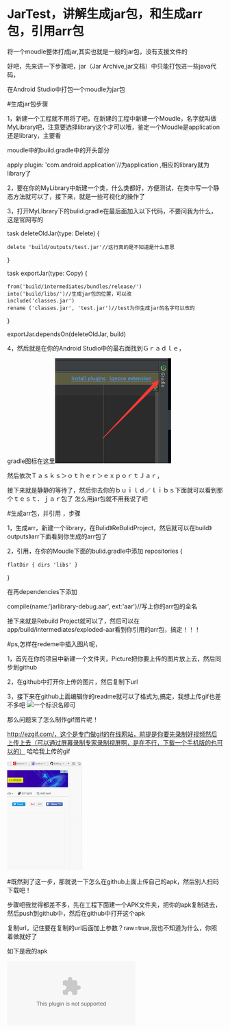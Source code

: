 # JarTest，讲解生成jar包，和生成arr包，引用arr包
将一个moudle整体打成jar,其实也就是一般的jar包，没有支援文件的




好吧，先来讲一下步骤吧，jar（Jar Archive,jar文档）中只能打包进一些java代码，

在Android Studio中打包一个moudle为jar包

#生成jar包步骤


1，新建一个工程就不用将了吧，在新建的工程中新建一个Moudle，名字就叫做MyLibrary吧，注意要选择library这个才可以哦，鉴定一个Moudle是application还是library，主要看

moudle中的build.gradle中的开头部分


apply plugin: 'com.android.application'//为application ,相应的library就为library了


2，要在你的MyLibrary中新建一个类，什么类都好，方便测试，在类中写一个静态方法就可以了，接下来，就是一些可视化的操作了



3，打开MyLIbrary下的bulid.gradle在最后面加入以下代码，不要问我为什么，这是官网写的

task deleteOldJar(type: Delete) {

    delete 'build/outputs/test.jar'//这行真的是不知道是什么意思
}

task exportJar(type: Copy) {

    from('build/intermediates/bundles/release/')
    into('build/libs/')//生成jar包的位置，可以改
    include('classes.jar')
    rename ('classes.jar', 'test.jar')//test为你生成jar的名字可以改的
}

exportJar.dependsOn(deleteOldJar, build)



4，然后就是在你的Android Studio中的最右面找到Ｇｒａｄｌｅ，


gradle图标在这里![image](https://github.com/DavidWeiZhong/JarTest/blob/master/Picture/p1.png)


然后依次Ｔａｓｋｓ＞ｏｔｈｅｒ＞ｅｘｐｏｒｔＪａｒ，

接下来就是静静的等待了，然后你去你的ｂｕｉｌｄ／ｌｉｂｓ下面就可以看到那个ｔｅｓｔ．ｊａｒ包了
怎么用jar包就不用我说了吧


#生成arr包，并引用 ，步骤

1，生成arr，新建一个library，在Bulid》ReBulidProject，然后就可以在build》outputs》arr下面看到你生成的arr包了


2，引用，在你的Moudle下面的bulid.gradle中添加
repositories {
    
    flatDir { dirs 'libs' }
}


在再dependencies下添加


compile(name:'jarlibrary-debug.aar', ext:'aar')//写上你的arr包的全名


接下来就是Rebuild Project就可以了，然后可以在app/build/intermediates/exploded-aar看到你引用的arr包，搞定！！！


#ps,怎样在redeme中插入图片呢，


1，首先在你的项目中新建一个文件夹，Picture把你要上传的图片放上去，然后同步到github


2，在github中打开你上传的图片，然后复制下url


3，接下来在github上面编辑你的readme就可以了格式为![](),搞定，我想上传gif也差不多吧
![一个标识名即可]()

那么问题来了怎么制作gif图片呢！

http://ezgif.com/，这个是专门做gif的在线网站，前提是你要先录制好视频然后上传上去（可以通过屏幕录制专家录制视屏啊，是在不行，下载一个手机版的也可以的）
哈哈我上传的gif




![rua](https://github.com/DavidWeiZhong/JarTest/blob/master/Picture/ezgif.com-gif-maker.gif)



#既然到了这一步，那就说一下怎么在github上面上传自己的apk，然后别人扫码下载吧！



步骤吧我觉得都差不多，先在工程下面建一个APK文件夹，把你的apk复制进去，然后push到github中，然后在github中打开这个apk




复制url，记住要在复制的url后面加上参数？raw=true,我也不知道为什么，你照着做就好了


如下是我的apk


![点我下载](https://github.com/DavidWeiZhong/JarTest/blob/master/APK/BoomMenu%20V2.0.6.apk)
